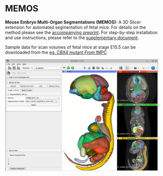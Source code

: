 # MEMOS
**Mouse Embryo Multi-Organ Segmentations (MEMOS):** A 3D Slicer extension for automated segmentation of fetal mice. For details on the method please see the [accompanying preprint](https://www.biorxiv.org/content/10.1101/2022.08.26.505447v2.full). For step-by-step installation and use instructions, please refer to the [supplementary document](https://www.biorxiv.org/content/10.1101/2022.08.26.505447v2.supplementary-material).

Sample data for scan volumes of fetal mice at stage E15.5 can be downloaded from the [eg. CBX4 mutant From IMPC](https://www.mousephenotype.org/embryoviewer/?gene_symbol=CBX4)

<img src="./memos.jpg">
